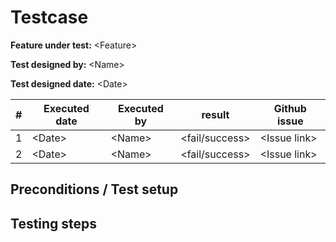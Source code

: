 
# Testcase


**Feature under test:** \<Feature>

**Test designed by:** \<Name>

**Test designed date:** \<Date>


| #    | Executed date | Executed by | result          | Github issue  |
| ---- | ------------- | ----------- | --------------- | ------------- |
|    1 | \<Date>       | \<Name>     | \<fail/success> | \<Issue link> |
|    2 | \<Date>       | \<Name>     | \<fail/success> | \<Issue link> |


## Preconditions / Test setup

## Testing steps






